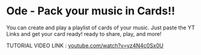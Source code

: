 # Ode - Pack your music in Cards!!


You can create and play a playlist of cards of your music.
Just paste the YT Links and get your card ready! ready to share, play, and more!

TUTORIAL VIDEO LINK : [youtube.com/watch?v=yz4N4c0Sx0U](https://www.youtube.com/watch?v=yz4N4c0Sx0U)
